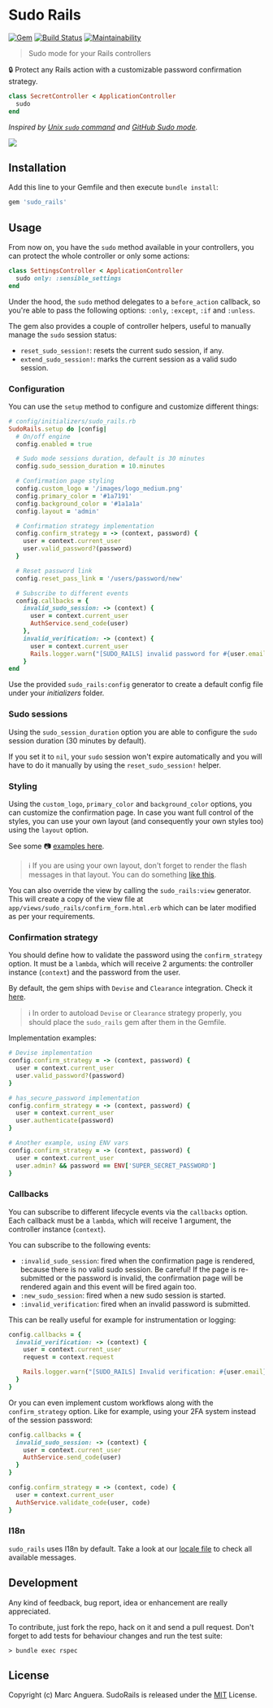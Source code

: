 # Sudo Rails

[![Gem](https://img.shields.io/gem/v/sudo_rails.svg?style=flat-square)](https://rubygems.org/gems/sudo_rails)
[![Build Status](https://github.com/markets/sudo_rails/workflows/CI/badge.svg)](https://github.com/markets/sudo_rails/actions)
[![Maintainability](https://api.codeclimate.com/v1/badges/322350adc7ab052beccb/maintainability)](https://codeclimate.com/github/markets/sudo_rails/maintainability)

> Sudo mode for your Rails controllers

:lock: Protect any Rails action with a customizable password confirmation strategy.

```ruby
class SecretController < ApplicationController
  sudo
end
```

*Inspired by [Unix `sudo` command](https://en.wikipedia.org/wiki/Sudo) and [GitHub Sudo mode](https://help.github.com/en/articles/sudo-mode).*

![](support/images/cover.png)

## Installation

Add this line to your Gemfile and then execute `bundle install`:

```ruby
gem 'sudo_rails'
```

## Usage

From now on, you have the `sudo` method available in your controllers, you can protect the whole controller or only some actions:

```ruby
class SettingsController < ApplicationController
  sudo only: :sensible_settings
end
```

Under the hood, the `sudo` method delegates to a `before_action` callback, so you're able to pass the following options: `:only`, `:except`, `:if` and `:unless`.

The gem also provides a couple of controller helpers, useful to manually manage the `sudo` session status:

- `reset_sudo_session!`: resets the current sudo session, if any.
- `extend_sudo_session!`: marks the current session as a valid sudo session.

### Configuration

You can use the `setup` method to configure and customize different things:

```ruby
# config/initializers/sudo_rails.rb
SudoRails.setup do |config|
  # On/off engine
  config.enabled = true

  # Sudo mode sessions duration, default is 30 minutes
  config.sudo_session_duration = 10.minutes

  # Confirmation page styling
  config.custom_logo = '/images/logo_medium.png'
  config.primary_color = '#1a7191'
  config.background_color = '#1a1a1a'
  config.layout = 'admin'

  # Confirmation strategy implementation
  config.confirm_strategy = -> (context, password) {
    user = context.current_user
    user.valid_password?(password)
  }

  # Reset password link
  config.reset_pass_link = '/users/password/new'

  # Subscribe to different events
  config.callbacks = {
    invalid_sudo_session: -> (context) {
      user = context.current_user
      AuthService.send_code(user)
    },
    invalid_verification: -> (context) {
      user = context.current_user
      Rails.logger.warn("[SUDO_RAILS] invalid password for #{user.email}")
    }
end
```

Use the provided `sudo_rails:config` generator to create a default config file under your *initializers* folder.

### Sudo sessions

Using the `sudo_session_duration` option you are able to configure the `sudo` session duration (30 minutes by default).

If you set it to `nil`, your `sudo` session won't expire automatically and you will have to do it manually by using the `reset_sudo_session!` helper.

### Styling

Using the `custom_logo`, `primary_color` and `background_color` options, you can customize the confirmation page. In case you want full control of the styles, you can use your own layout (and consequently your own styles too) using the `layout` option.

See some :camera: [examples here](support/images/examples/).

> ℹ️ If you are using your own layout, don't forget to render the flash messages in that layout. You can do something [like this](app/views/sudo_rails/_flash_alert.html.erb).

You can also override the view by calling the `sudo_rails:view` generator. This will create a copy of the view file at `app/views/sudo_rails/confirm_form.html.erb` which can be later modified as per your requirements.

### Confirmation strategy

You should define how to validate the password using the `confirm_strategy` option. It must be a `lambda`, which will receive 2 arguments: the controller instance (`context`) and the password from the user.

By default, the gem ships with `Devise` and `Clearance` integration. Check it [here](lib/sudo_rails/integrations/).

> ℹ️ In order to autoload `Devise` or `Clearance` strategy properly, you should place the `sudo_rails` gem after them in the Gemfile.

Implementation examples:

```ruby
# Devise implementation
config.confirm_strategy = -> (context, password) {
  user = context.current_user
  user.valid_password?(password)
}

# has_secure_password implementation
config.confirm_strategy = -> (context, password) {
  user = context.current_user
  user.authenticate(password)
}

# Another example, using ENV vars
config.confirm_strategy = -> (context, password) {
  user = context.current_user
  user.admin? && password == ENV['SUPER_SECRET_PASSWORD']
}
```

### Callbacks

You can subscribe to different lifecycle events via the `callbacks` option. Each callback must be a `lambda`, which will receive 1 argument, the controller instance (`context`).

You can subscribe to the following events:

- `:invalid_sudo_session`: fired when the confirmation page is rendered, because there is no valid sudo session. Be careful! If the page is re-submitted or the password is invalid, the confirmation page will be rendered again and this event will be fired again too.
- `:new_sudo_session`: fired when a new sudo session is started.
- `:invalid_verification`: fired when an invalid password is submitted.

This can be really useful for example for instrumentation or logging:

```ruby
config.callbacks = {
  invalid_verification: -> (context) {
    user = context.current_user
    request = context.request

    Rails.logger.warn("[SUDO_RAILS] Invalid verification: #{user.email} - #{request.remote_ip}")
  }
}
```

Or you can even implement custom workflows along with the `confirm_strategy` option. Like for example, using your 2FA system instead of the session password:

```ruby
config.callbacks = {
  invalid_sudo_session: -> (context) {
    user = context.current_user
    AuthService.send_code(user)
  }
}

config.confirm_strategy = -> (context, code) {
  user = context.current_user
  AuthService.validate_code(user, code)
}
```

### I18n

`sudo_rails` uses I18n by default. Take a look at our [locale file](config/locales/en.yml) to check all available messages.

## Development

Any kind of feedback, bug report, idea or enhancement are really appreciated.

To contribute, just fork the repo, hack on it and send a pull request. Don't forget to add tests for behaviour changes and run the test suite:

    > bundle exec rspec

## License

Copyright (c) Marc Anguera. SudoRails is released under the [MIT](LICENSE) License.
